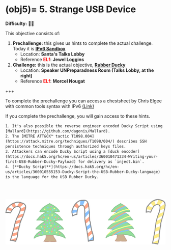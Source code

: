 (obj5)=
5\. Strange USB Device
=======================
**Difficulty:** 🎄🎄 <br>

This objective consists of:
1. **Prechallenge:** this gives us hints to complete the actual challenge. Today it is [**IPv6 Sandbox**](prech5)
    * Location: **Santa's Talks Lobby**
    * Reference <span style="color:red">**ELf**</span>: **Jewel Loggins**
2. **Challenge:** this is the actual objective, [**Rubber Ducky**](ch5)
    * Location: **Speaker UNPreparadness Room (Talks Lobby, at the right)**
    * Reference <span style="color:red">**ELf**</span>: **Morcel Nougat**

+++
<br>

To complete the prechallenge you can access a chestsheet by Chris Elgee with common tools syntax with IPv6 [(Link)](https://gist.github.com/chriselgee/c1c69756e527f649d0a95b6f20337c2f)

If you complete the prechallenge, you will gain access to these hints.
```{hint}
1. It's also possible the reverse engineer encoded Ducky Script using [Mallard](https://github.com/dagonis/Mallard).
2. The [MITRE ATT&CK™ tactic T1098.004](https://attack.mitre.org/techniques/T1098/004/) describes SSH persistence techniques through authorized keys files.
3. Attackers can encode Ducky Script using a [duck encoder](https://docs.hak5.org/hc/en-us/articles/360010471234-Writing-your-first-USB-Rubber-Ducky-Payload) for delivery as `inject.bin`.
4. [**Ducky Script**](https://docs.hak5.org/hc/en-us/articles/360010555153-Ducky-Script-the-USB-Rubber-Ducky-language) is the language for the USB Rubber Ducky.
```

<br>
<br>

![footer1](images/footer1_large.png)

